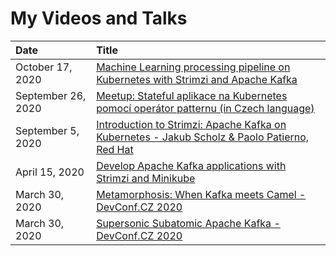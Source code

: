 # My Videos and Talks

| Date          | Title |
|:--------------|:------|
| October 17, 2020 | [Machine Learning processing pipeline on Kubernetes with Strimzi and Apache Kafka](https://youtu.be/CemgJcJMufI) |
| September 26, 2020 | [Meetup: Stateful aplikace na Kubernetes pomocí operátor patternu (in Czech language)](https://youtu.be/_kU9QP-s_ls) |
| September 5, 2020 | [Introduction to Strimzi: Apache Kafka on Kubernetes - Jakub Scholz & Paolo Patierno, Red Hat](https://youtu.be/GSh9aHvdZco) |
| April 15, 2020 | [Develop Apache Kafka applications with Strimzi and Minikube](https://youtu.be/4bKSPrENDQQ) |
| March 30, 2020 | [Metamorphosis: When Kafka meets Camel - DevConf.CZ 2020](https://youtu.be/hJUl7R2dN00) |
| March 30, 2020 | [Supersonic Subatomic Apache Kafka - DevConf.CZ 2020](https://youtu.be/n5MaCgokpgE) |

